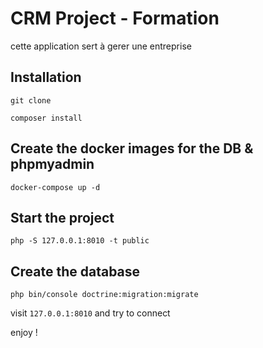# CRM Project - Formation

cette application sert à gerer une entreprise

## Installation

```git clone```

```composer install```

## Create the docker images for the DB & phpmyadmin

```docker-compose up -d```

## Start the project

```php -S 127.0.0.1:8010 -t public```


## Create the database

```php bin/console doctrine:migration:migrate```


visit ```127.0.0.1:8010``` and try to connect

enjoy !
